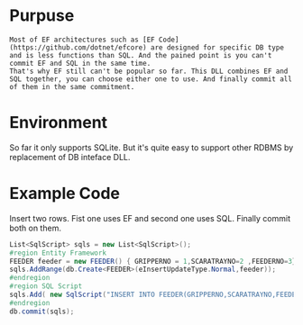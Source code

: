 # Purpuse
    Most of EF architectures such as [EF Code](https://github.com/dotnet/efcore) are designed for specific DB type and is less functions than SQL. And the pained point is you can't commit EF and SQL in the same time.
    That's why EF still can't be popular so far. This DLL combines EF and SQL together, you can choose either one to use. And finally commit all of them in the same commitment. 
# Environment
So far it only supports SQLite. But it's quite easy to support other RDBMS by replacement of DB inteface DLL.
# Example Code
Insert two rows. Fist one uses EF and second one uses SQL. Finally commit both on them.
```C#
List<SqlScript> sqls = new List<SqlScript>();
#region Entity Framework
FEEDER feeder = new FEEDER() { GRIPPERNO = 1,SCARATRAYNO=2 ,FEEDERNO=3};
sqls.AddRange(db.Create<FEEDER>(eInsertUpdateType.Normal,feeder));
#endregion
#region SQL Script
sqls.Add( new SqlScript("INSERT INTO FEEDER(GRIPPERNO,SCARATRAYNO,FEEDERNO) VALUES(4,5,6)"));
#endregion
db.commit(sqls);
```
